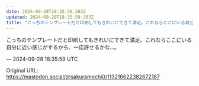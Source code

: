 ```yaml
---
date: 2024-09-28T18:35:59.303Z
updated: 2024-09-28T18:35:59.303Z
title: "こっちのテンプレートだと印刷してもきれいにできて満足。これならここにいる自分に近[...]"
---
```


<p>こっちのテンプレートだと印刷してもきれいにできて満足。これならここにいる自分に近い感じがするから、一応許せるかな…。</p>

&mdash; 2024-09-28 18:35:59 UTC

Original URL: https://mastodon.social/@sakuramochi0/113216622382672187
